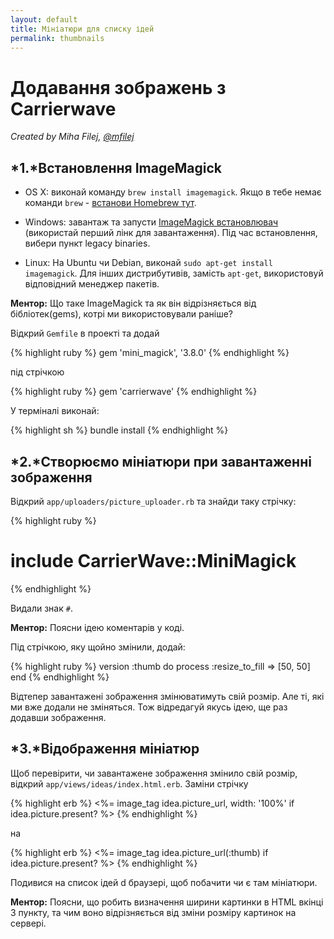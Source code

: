 ```yaml
---
layout: default
title: Мініатюри для списку ідей
permalink: thumbnails
---
```


# Додавання зображень з Carrierwave

*Created by Miha Filej, [@mfilej](https://twitter.com/mfilej)*

## *1.*Встановлення ImageMagick

* OS X: виконай команду `brew install imagemagick`. Якщо в тебе немає команди `brew` - [встанови Homebrew тут][in-homebrew].
* Windows: завантаж та запусти [ImageMagick встановлювач][im-win] (використай перший лінк для завантаження).
Пiд час встановлення, вибери пункт legacy binaries.
* Linux: На Ubuntu чи Debian, виконай `sudo apt-get install imagemagick`.
Для інших дистрибутивів, замість `apt-get`, використовуй відповідний менеджер пакетів.

  [im-win]: http://www.imagemagick.org/script/download.php#windows
  [in-homebrew]: http://mxcl.github.io/homebrew/

**Ментор:** Що таке ImageMagick та як він відрізняється від бібліотек(gems), котрі ми використовували раніше?

Відкрий `Gemfile` в проекті та додай

{% highlight ruby %}
gem 'mini_magick', '3.8.0'
{% endhighlight %}

під стрічкою

{% highlight ruby %}
gem 'carrierwave'
{% endhighlight %}

У терміналі виконай:

{% highlight sh %}
bundle install
{% endhighlight %}

## *2.*Створюємо мініатюри при завантаженнi зображення

Відкрий `app/uploaders/picture_uploader.rb` та знайди таку стрічку:

{% highlight ruby %}
  # include CarrierWave::MiniMagick
{% endhighlight %}

Видали знак `#`.

**Ментор:** Поясни ідею коментарів у коді.

Під стрічкою, яку щойно змінили, додай:

{% highlight ruby %}
version :thumb do
  process :resize_to_fill => [50, 50]
end
{% endhighlight %}

Відтепер завантажені зображення змінюватимуть свій розмір. Aле ті, які ми вже додали не зміняться.
Тож відредагуй якусь ідею, ще раз додавши зображення.

## *3.*Відображення мініатюр

Щоб перевірити, чи завантажене зображення змінило свій розмір, відкрий
`app/views/ideas/index.html.erb`. Заміни стрічку

{% highlight erb %}
<%= image_tag idea.picture_url, width: '100%' if idea.picture.present? %>
{% endhighlight %}

на

{% highlight erb %}
<%= image_tag idea.picture_url(:thumb) if idea.picture.present? %>
{% endhighlight %}

Подивися на список ідей d браузері, щоб побачити чи є там мініатюри.

**Ментор:** Поясни, що робить визначення ширини картинки в HTML вкінці 3 пункту,
та чим воно відрізняється від зміни розміру картинок на сервері.
